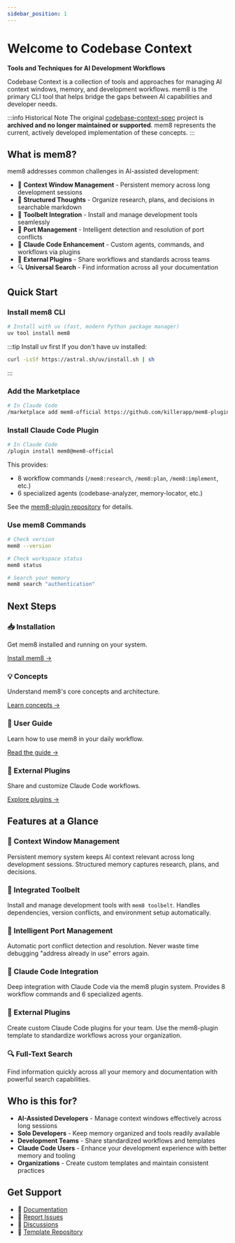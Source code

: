 ```yaml
---
sidebar_position: 1
---
```


# Welcome to Codebase Context

**Tools and Techniques for AI Development Workflows**

Codebase Context is a collection of tools and approaches for managing AI context windows, memory, and development workflows. mem8 is the primary CLI tool that helps bridge the gaps between AI capabilities and developer needs.

:::info Historical Note
The original [codebase-context-spec](https://github.com/Agentic-Insights/codebase-context-spec) project is **archived and no longer maintained or supported**. mem8 represents the current, actively developed implementation of these concepts.
:::

## What is mem8?

mem8 addresses common challenges in AI-assisted development:

- 🧠 **Context Window Management** - Persistent memory across long development sessions
- 📝 **Structured Thoughts** - Organize research, plans, and decisions in searchable markdown
- 🔧 **Toolbelt Integration** - Install and manage development tools seamlessly
- 🚢 **Port Management** - Intelligent detection and resolution of port conflicts
- 🤖 **Claude Code Enhancement** - Custom agents, commands, and workflows via plugins
- 🎨 **External Plugins** - Share workflows and standards across teams
- 🔍 **Universal Search** - Find information across all your documentation

## Quick Start

<div style={{textAlign: 'center'}}>

### Install mem8 CLI

```bash
# Install with uv (fast, modern Python package manager)
uv tool install mem8
```

:::tip Install uv first
If you don't have uv installed:
```bash
curl -LsSf https://astral.sh/uv/install.sh | sh
```
:::

### Add the Marketplace

```bash
# In Claude Code
/marketplace add mem8-official https://github.com/killerapp/mem8-plugin
```

### Install Claude Code Plugin

```bash
# In Claude Code
/plugin install mem8@mem8-official
```

This provides:
- 8 workflow commands (`/mem8:research`, `/mem8:plan`, `/mem8:implement`, etc.)
- 6 specialized agents (codebase-analyzer, memory-locator, etc.)

See the [mem8-plugin repository](https://github.com/killerapp/mem8-plugin) for details.

### Use mem8 Commands

```bash
# Check version
mem8 --version

# Check workspace status
mem8 status

# Search your memory
mem8 search "authentication"
```

</div>

## Next Steps

<div class="row">
  <div class="col col--6">
    <h3>📥 Installation</h3>
    <p>Get mem8 installed and running on your system.</p>
    <a href="./installation">Install mem8 →</a>
  </div>
  <div class="col col--6">
    <h3>💡 Concepts</h3>
    <p>Understand mem8's core concepts and architecture.</p>
    <a href="./concepts">Learn concepts →</a>
  </div>
</div>

<div class="row">
  <div class="col col--6">
    <h3>📖 User Guide</h3>
    <p>Learn how to use mem8 in your daily workflow.</p>
    <a href="./user-guide/getting-started">Read the guide →</a>
  </div>
  <div class="col col--6">
    <h3>🔌 External Plugins</h3>
    <p>Share and customize Claude Code workflows.</p>
    <a href="./external-templates">Explore plugins →</a>
  </div>
</div>

## Features at a Glance

### 🧠 Context Window Management
Persistent memory system keeps AI context relevant across long development sessions. Structured memory captures research, plans, and decisions.

### 🔧 Integrated Toolbelt
Install and manage development tools with `mem8 toolbelt`. Handles dependencies, version conflicts, and environment setup automatically.

### 🚢 Intelligent Port Management
Automatic port conflict detection and resolution. Never waste time debugging "address already in use" errors again.

### 🎯 Claude Code Integration
Deep integration with Claude Code via the mem8 plugin system. Provides 8 workflow commands and 6 specialized agents.

### 🔌 External Plugins
Create custom Claude Code plugins for your team. Use the mem8-plugin template to standardize workflows across your organization.

### 🔍 Full-Text Search
Find information quickly across all your memory and documentation with powerful search capabilities.

## Who is this for?

- **AI-Assisted Developers** - Manage context windows effectively across long sessions
- **Solo Developers** - Keep memory organized and tools readily available
- **Development Teams** - Share standardized workflows and templates
- **Claude Code Users** - Enhance your development experience with better memory and tooling
- **Organizations** - Create custom templates and maintain consistent practices

## Get Support

- 📖 [Documentation](https://github.com/killerapp/mem8)
- 🐛 [Report Issues](https://github.com/killerapp/mem8/issues)
- 💬 [Discussions](https://github.com/killerapp/mem8/discussions)
- 🔧 [Template Repository](https://github.com/killerapp/mem8-plugin)
